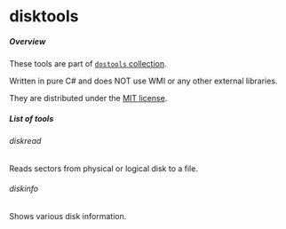 # disktools

##### Overview

These tools are part of [`dostools` collection](https://github.com/vurdalakov/dostools).

Written in pure C# and does NOT use WMI or any other external libraries.

They are distributed under the [MIT license](http://opensource.org/licenses/MIT).

##### List of tools

###### diskread

Reads sectors from physical or logical disk to a file.

###### diskinfo

Shows various disk information.
